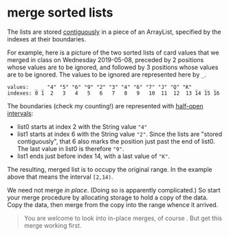 # merge sorted lists

The lists are stored
[contiguously](https://www.merriam-webster.com/dictionary/contiguous)
in a piece of an ArrayList, specified by
the indexes at their boundaries.

For example, here is a picture of the two
sorted lists of card values
that we merged in class on Wednesday 2019-05-08,
preceded by 2 positions whose values are to be ignored,
and followed by 3 positions whose values are to be ignored.
The values to be ignored are represented here by `_`.
```
values:  _ _ "4" "5" "6" "9" "2" "3" "4" "6" "7" "J" "Q" "K" _  _  _
indexes: 0 1  2   3   4   5   6   7   8   9   10  11  12  13 14 15 16
```
The boundaries (check my counting!) are represented
with [half-open intervals](https://en.wikipedia.org/wiki/Interval_(mathematics)#Terminology):
* list0 starts at index 2 with the String value `"4"`
* list1 starts at index 6 with the String value `"2"`.
Since the lists are "stored contiguously", that 6 also
marks the position just past the end of list0.
The last value in list0 is therefore `"9"`.
* list1 ends just before index 14, with a last value
of `"K"`.

The resulting, merged list is to occupy the original range.
In the example above that means the interval `[2,14)`.

We need not merge *in place*.
(Doing so is apparently complicated.)
So start your merge procedure by allocating storage to hold
a copy of the data. Copy the data, then
merge from the copy into the range whence it arrived.

>You are welcome to look into in-place merges, of course .
But get this merge working first.
